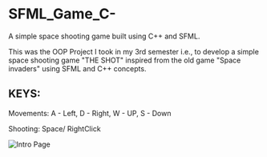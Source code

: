 # SFML_Game_C-
A simple space shooting game built using C++ and SFML.

This was the OOP Project I took in my 3rd semester i.e., to develop a simple space shooting game "THE SHOT" inspired from the old game "Space invaders" using SFML and C++ concepts.


KEYS:
------
Movements: A - Left,
           D - Right,
           W - UP,
           S - Down

Shooting:  Space/ RightClick

![Intro Page]([https://assets.digitalocean.com/articles/alligator/boo.svg](https://github.com/Ashraf-mE/SFML_CPP_Game/blob/main/assests/IntroPage.jpg)https://github.com/Ashraf-mE/SFML_CPP_Game/blob/main/assests/IntroPage.jpg "Intro Page")
